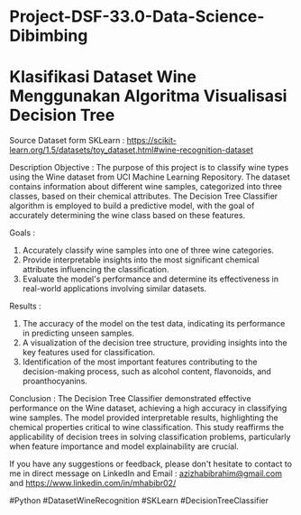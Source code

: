 # Project-DSF-33.0-Data-Science-Dibimbing
# Klasifikasi Dataset Wine Menggunakan Algoritma Visualisasi Decision Tree
Source Dataset form SKLearn : https://scikit-learn.org/1.5/datasets/toy_dataset.html#wine-recognition-dataset

Description
Objective :
The purpose of this project is to classify wine types using the Wine dataset from UCI Machine Learning Repository. The dataset contains information about different wine samples, categorized into three classes, based on their chemical attributes. The Decision Tree Classifier algorithm is employed to build a predictive model, with the goal of accurately determining the wine class based on these features.

Goals :
1. Accurately classify wine samples into one of three wine categories.
2. Provide interpretable insights into the most significant chemical attributes influencing the classification.
3. Evaluate the model's performance and determine its effectiveness in real-world applications involving similar datasets.

Results :
1. The accuracy of the model on the test data, indicating its performance in predicting unseen samples.
2. A visualization of the decision tree structure, providing insights into the key features used for classification.
3. Identification of the most important features contributing to the decision-making process, such as alcohol content, flavonoids, and proanthocyanins.
   
Conclusion :
The Decision Tree Classifier demonstrated effective performance on the Wine dataset, achieving a high accuracy in classifying wine samples. The model provided interpretable results, highlighting the chemical properties critical to wine classification. This study reaffirms the applicability of decision trees in solving classification problems, particularly when feature importance and model explainability are crucial.

If you have any suggestions or feedback, please don't hesitate to contact to me in direct message on LinkedIn and Email : azizhabibrahim@gmail.com and https://www.linkedin.com/in/mhabibr02/

#Python #DatasetWineRecognition #SKLearn #DecisionTreeClassifier

